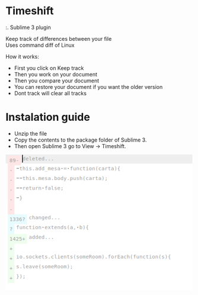 # Timeshift

:. Sublime 3 plugin

Keep track of differences between your file<br/>
Uses command diff of Linux

How it works:
- First you click on Keep track
- Then you work on your document
- Then you compare your document
- You can restore your document if you want the older version
- Dont track will clear all tracks


# Instalation guide

- Unzip the file
- Copy the contents to the package folder of Sublime 3.
- Then open Sublime 3 go to View -> Timeshift.

![alt text](https://raw.githubusercontent.com/andredla/Timeshift/master/Timeshift.png)
